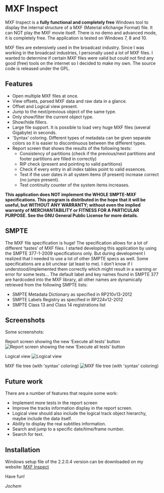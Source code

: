 # MXF Inspect

MXF Inspect is a **fully functional and completely free** Windows tool to display the internal structure of a MXF (Material eXchange Format) file. It can NOT play the MXF movie itself. There is no demo and advanced mode, it is completely free. The application is tested on Windows 7, 8 and 10.

MXF files are extensively used in the broadcast industry. Since I was working in the broadcast industries, I personally used a lot of MXF files. I wanted to determine if certain MXF files were valid but could not find any good (free) tools on the internet so I decided to make my own. The source code is released under the GPL.

## Features
* Open multiple MXF files at once.
* View offsets, parsed MXF data and raw data in a glance.
* Offset and Logical view present.
* Jump to the next/previous object of the same type.
* Only show/filter the current object type.
* Show/hide fillers.
* Large file support. It is possible to load very huge MXF files (several Gigabyte) in seconds.
* 'Syntax‘ coloring. Different types of metadata can be given separate colors so it is easier to discontinuous between the different types.
* Report screen that shows the results of the following tests:
	* Consistency of partitions (check if the previous/next partitions and footer partitions are filled in correctly)
	* RIP check (present and pointing to valid partitions)
	* Check if every entry in all index tables point to valid essences.
	* Test if the user dates in all system items (if present) increase correct (no jumps present).
	* Test continuity counter of the system items increases.

**This application does NOT implement the WHOLE SMPTE-MXF specifications. This program is distributed in the hope that it will be useful, but WITHOUT ANY WARRANTY; without even the implied warranty of MERCHANTABILITY or FITNESS FOR A PARTICULAR PURPOSE. See the GNU General Public License for more details.** 

## SMPTE
The MXF file specification is huge! The specification allows for a lot of different ‘tastes’ of MXF files. I started developing this application by using the SMPTE 377-1-2009 specifications only. But during development I realized that I needed to use a lot of other SMPTE specs as well. Some specifications are a bit unclear (at least to me). I don’t know if I understood/implemented them correctly which might result in a warning or error for some tests… The default label and key names found in SMPTE 377 are hardcoded into the MXF library, all other names are dynamically retrieved from the following SMPTE lists:

* SMPTE Metadata Dictionary as specified in RP210v13-2012
* SMPTE Labels Registry as specified in RP224v12-2012
* SMPTE Class 13 and Class 14 registrations list


## Screenshots

Some screenshots:

Report screen showing the new ‘Execute all tests’ button
![Report screen showing the new ‘Execute all tests’ button](https://www.myriadbits.com/wp-content/uploads/2015/01/Report1.png)

Logical view
![Logical view](https://www.myriadbits.com/wp-content/uploads/2015/01/Logical.png)

MXF file tree (with 'syntax' coloring)
![MXF file tree (with 'syntax' coloring)](https://www.myriadbits.com/wp-content/uploads/2015/01/WholeFile2.png)

## Future work
There are a number of features that require some work:

* Implement more tests in the report screen
* Improve the tracks information display in the report screen.
* Logical view should also include the logical track object hierarchy, maybe include the data itself.
* Ability to display the real subtitles information.
* Search and jump to a specific date/time/frame number.
* Search for text.


## Installation

Windows setup file of the 2.2.0.4 version can be downloaded on my website: [MXF Inspect](https://www.myriadbits.com/index.php/mxf-inspect-2/#)


Have fun!

*Jochem*
